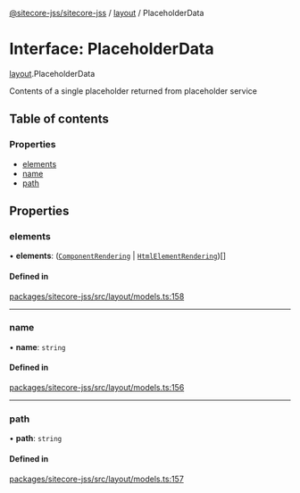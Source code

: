 [@sitecore-jss/sitecore-jss](../README.md) / [layout](../modules/layout.md) / PlaceholderData

# Interface: PlaceholderData

[layout](../modules/layout.md).PlaceholderData

Contents of a single placeholder returned from placeholder service

## Table of contents

### Properties

- [elements](layout.PlaceholderData.md#elements)
- [name](layout.PlaceholderData.md#name)
- [path](layout.PlaceholderData.md#path)

## Properties

### elements

• **elements**: ([`ComponentRendering`](layout.ComponentRendering.md) \| [`HtmlElementRendering`](layout.HtmlElementRendering.md))[]

#### Defined in

[packages/sitecore-jss/src/layout/models.ts:158](https://github.com/Sitecore/jss/blob/7522339b5/packages/sitecore-jss/src/layout/models.ts#L158)

___

### name

• **name**: `string`

#### Defined in

[packages/sitecore-jss/src/layout/models.ts:156](https://github.com/Sitecore/jss/blob/7522339b5/packages/sitecore-jss/src/layout/models.ts#L156)

___

### path

• **path**: `string`

#### Defined in

[packages/sitecore-jss/src/layout/models.ts:157](https://github.com/Sitecore/jss/blob/7522339b5/packages/sitecore-jss/src/layout/models.ts#L157)

